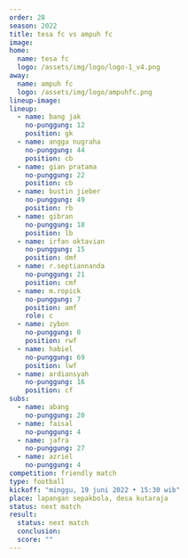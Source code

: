 ```yaml
---
order: 28
season: 2022
title: tesa fc vs ampuh fc
image: 
home:
  name: tesa fc
  logo: /assets/img/logo/logo-1_v4.png
away:
  name: ampuh fc
  logo: /assets/img/logo/ampuhfc.png
lineup-image:
lineup:
  - name: bang jak
    no-punggung: 12
    position: gk
  - name: angga nugraha
    no-punggung: 44
    position: cb
  - name: gian pratama
    no-punggung: 22
    position: cb
  - name: bustin jieber
    no-punggung: 49
    position: rb
  - name: gibran
    no-punggung: 18
    position: lb
  - name: irfan oktavian
    no-punggung: 15
    position: dmf
  - name: r.septiannanda
    no-punggung: 21
    position: cmf
  - name: m.ropick
    no-punggung: 7
    position: amf
    role: c
  - name: zybon
    no-punggung: 8
    position: rwf
  - name: habiel
    no-punggung: 69
    position: lwf
  - name: ardiansyah
    no-punggung: 16
    position: cf
subs:
  - name: abang
    no-punggung: 20
  - name: faisal
    no-punggung: 4
  - name: jafra
    no-punggung: 27
  - name: azriel
    no-punggung: 4 
competition: friendly match
type: football
kickoff: "minggu, 19 juni 2022 • 15:30 wib"
place: lapangan sepakbola, desa kutaraja
status: next match
result: 
  status: next match
  conclusion: 
  score: ""
---
```

